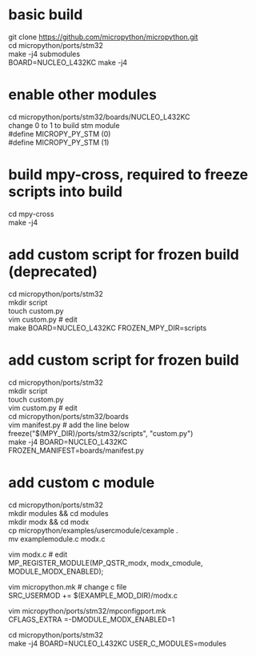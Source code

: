 # basic build
git clone https://github.com/micropython/micropython.git  
cd micropython/ports/stm32  
make -j4 submodules  
BOARD=NUCLEO_L432KC make -j4  
  
# enable other modules  
cd micropython/ports/stm32/boards/NUCLEO_L432KC  
change 0 to 1 to build stm module  
    #define MICROPY_PY_STM              (0)  
    #define MICROPY_PY_STM              (1)  

# build mpy-cross, required to freeze scripts into build
cd mpy-cross  
make -j4  
  
# add custom script for frozen build (deprecated)  
cd micropython/ports/stm32  
mkdir script  
touch custom.py  
vim custom.py # edit  
make BOARD=NUCLEO_L432KC FROZEN_MPY_DIR=scripts  
  
# add custom script for frozen build  
cd micropython/ports/stm32  
mkdir script  
touch custom.py  
vim custom.py # edit  
cd micropython/ports/stm32/boards  
vim manifest.py # add the line below  
freeze("$(MPY_DIR)/ports/stm32/scripts", "custom.py")  
make -j4 BOARD=NUCLEO_L432KC FROZEN_MANIFEST=boards/manifest.py  
  
# add custom c module  
cd micropython/ports/stm32  
mkdir modules && cd modules  
mkdir modx  && cd modx  
cp micropython/examples/usercmodule/cexample .  
mv examplemodule.c modx.c  
  
vim modx.c # edit  
MP_REGISTER_MODULE(MP_QSTR_modx, modx_cmodule, MODULE_MODX_ENABLED);  
  
vim micropython.mk # change c file  
SRC_USERMOD += $(EXAMPLE_MOD_DIR)/modx.c  
  
vim micropython/ports/stm32/mpconfigport.mk  
CFLAGS_EXTRA =-DMODULE_MODX_ENABLED=1  
  
cd micropython/ports/stm32  
make -j4 BOARD=NUCLEO_L432KC USER_C_MODULES=modules  
  
